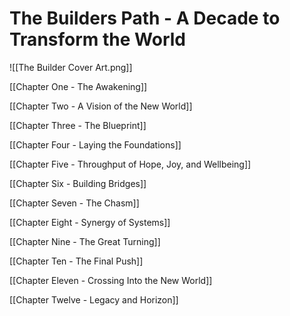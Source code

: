 # The Builders Path - A Decade to Transform the World 

![[The Builder Cover Art.png]]

[[Chapter One - The Awakening]]  

[[Chapter Two - A Vision of the New World]]  

[[Chapter Three - The Blueprint]]  

[[Chapter Four - Laying the Foundations]]  

[[Chapter Five - Throughput of Hope, Joy, and Wellbeing]]  

[[Chapter Six - Building Bridges]]  

[[Chapter Seven - The Chasm]]  

[[Chapter Eight - Synergy of Systems]]  

[[Chapter Nine - The Great Turning]]  

[[Chapter Ten - The Final Push]]  

[[Chapter Eleven - Crossing Into the New World]]  

[[Chapter Twelve - Legacy and Horizon]]  